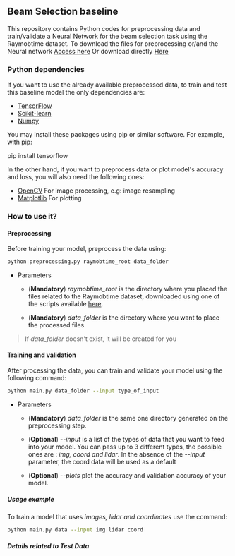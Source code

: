 ## Beam Selection baseline

This repository contains Python codes for preprocessing data and train/validate
a Neural Network for the beam selection task using the Raymobtime dataset.
To download the files for preprocessing or/and the Neural network [Access here](https://github.com/lasseufpa/ITU-Challenge-ML5G-PHY/tree/master/Beam_selection/data)
Or download directly [Here](https://nextcloud.lasseufpa.org/s/FQgjXx7r52c7Ww9)

### Python dependencies
If you want to use the already available preprocessed data, to train and test this baseline
model the only dependencies are:  
* [TensorFlow](https://www.tensorflow.org/install)
* [Scikit-learn](https://scikit-learn.org/stable/install.html)
* [Numpy](https://numpy.org/install/)

You may install these packages using pip or similar software. For example, with pip:

pip install tensorflow

In the other hand, if you want to preprocess data or plot model's accuracy and 
loss, you will also need the following ones:
  * [OpenCV](https://pypi.org/project/opencv-python/) For image processing, e.g: image resampling
  * [Matplotlib](https://matplotlib.org/users/installing.html) For plotting

<!-- ### Getting data
Before  -->

### How to use it?

#### Preprocessing
Before training your model, preprocess the data using:

```bash
python preprocessing.py raymobtime_root data_folder
```
* Parameters
  
  * (**Mandatory**) *raymobtime_root* is the directory where you placed the files related to the Raymobtime dataset, downloaded using one of the scripts available [here](https://github.com/lasseufpa/ITU-Challenge-ML5G-PHY/tree/master/Beam_selection/data).

  * (**Mandatory**) *data_folder* is the directory where you want to place the processed files.

> If *data_folder* doesn't exist, it will be created for you

#### Training and validation
After processing the data, you can train and validate your model using the
following command:

```bash
python main.py data_folder --input type_of_input
```

* Parameters 

  * (**Mandatory**) *data_folder* is the same one directory generated on the preprocessing step.

  * (**Optional**) *--input* is a list of the types of data that you want to feed into your model. You can pass up to 3 different types, the possible ones are : *img, coord and lidar*. In the absence of the *--input* parameter, the coord data will be used as a default
  * (**Optional**) *--plots* plot the accuracy and validation accuracy of your model.

##### Usage example
To train a model that uses *images, lidar and coordinates* use the command:
```bash
python main.py data --input img lidar coord
```



##### Details related to Test Data
